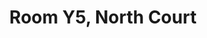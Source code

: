 ---
basin: 'No'
cudn: true
floor: First
grade: 5
images:
- /room_database/images/noc/y5_1.JPG
- /room_database/images/noc/y5_2.jpg
- /room_database/images/noc/y5_3.JPG
- /room_database/images/noc/y5_4.JPG
living_room: 'No'
location: North Court
name: Y5
network: Wired and Wireless
title: Room Y5, North Court
---
